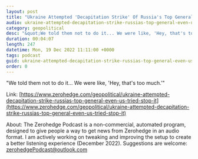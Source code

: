 ```yaml
---
layout: post
title: "Ukraine Attempted 'Decapitation Strike' Of Russia's Top General, Even As US Tried To Stop It"
audio: ukraine-attempted-decapitation-strike-russias-top-general-even-us-tried-stop-it-1
category: geopolitical
desc: "&quot;We told them not to do it... We were like, 'Hey, that's too much.'&quot;"
duration: 00:04:07
length: 247
datetime: Mon, 19 Dec 2022 11:11:00 +0000
tags: podcast
guid: ukraine-attempted-decapitation-strike-russias-top-general-even-us-tried-stop-it-0
order: 0
---
```

&quot;We told them not to do it... We were like, 'Hey, that's too much.'&quot;

Link: [https://www.zerohedge.com/geopolitical/ukraine-attempted-decapitation-strike-russias-top-general-even-us-tried-stop-it](https://www.zerohedge.com/geopolitical/ukraine-attempted-decapitation-strike-russias-top-general-even-us-tried-stop-it)

About: The Zerohedge Podcast is a non-commercial, automated program, designed to give people a way to get news from Zerohedge in an audio format.  I am actively working on tweaking and improving the setup to create a better listening experience (December 2022).  Suggestions are welcome: [zerohedgePodcast@outlook.com](mailto:zerohedgePodcast@outlook.com)